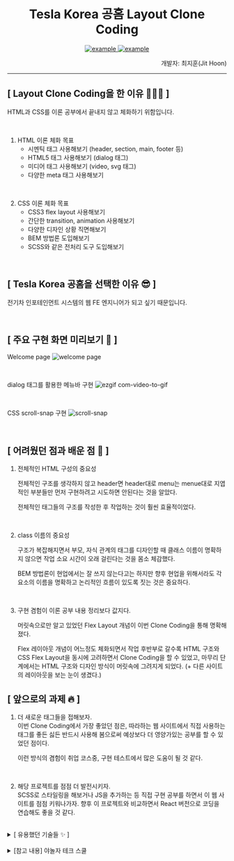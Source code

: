 <h1 align="center">Tesla Korea 공홈 Layout Clone Coding</h1>

<p align="center">
  <a href="https://www.tesla.com/ko_kr" target="_blank">
    <img src="https://img.shields.io/badge/Tesla Korea 공홈-212125?style=for-the-badge&logo=tesla&logoColor=white" alt="example"/>
  </a>
  <a href="" target="_blank">
    <img src="https://img.shields.io/badge/Tesla Korea 클론-DD1836?style=for-the-badge&logo=tesla&logoColor=white" alt="example"/>
  </a>
  <div align="end">개발자: 최지훈(Jit Hoon)</div>
</p>

---

## [ Layout Clone Coding을 한 이유 🧑🏻‍💻 ]
HTML과 CSS를 이론 공부에서 끝내지 않고 체화하기 위함입니다.

<br/>

1. HTML 이론 체화 목표
    - 시멘틱 태그 사용해보기 (header, section, main, footer 등)
    - HTML5 태그 사용해보기 (dialog 태그)
    - 미디어 태그 사용해보기 (video, svg 태그)
    - 다양한 meta 태그 사용해보기

<br/>

2. CSS 이론 체화 목표
    - CSS3 flex layout 사용해보기
    - 간단한 transition, animation 사용해보기
    - 다양한 디자인 상황 직면해보기
    - BEM 방법론 도입해보기
    - SCSS와 같은 전처리 도구 도입해보기

<br/>


## [ Tesla Korea 공홈을 선택한 이유 😎 ]
전기차 인포테인먼트 시스템의 웹 FE 엔지니어가 되고 싶기 때문입니다.

<br/>

## [ 주요 구현 화면 미리보기 🦔 ]
Welcome page
![welcome page](https://github.com/JitHoon/Jithoon/assets/101972330/5f8b35a7-1288-4f34-b45c-a396dc9ad1d2)

<br/>

dialog 태그를 활용한 메뉴바 구현
![ezgif com-video-to-gif](https://github.com/JitHoon/Jithoon/assets/101972330/30529d67-d837-46f3-936c-dc5b47513d70)

<br/>

CSS scroll-snap 구현
![scroll-snap](https://github.com/JitHoon/Jithoon/assets/101972330/c620fe9a-7d1b-42fd-868f-e86ca0f4d9f8)

<br/>

## [ 어려웠던 점과 배운 점 🧐 ]
1. 전체적인 HTML 구성의 중요성<br/>
    
    전체적인 구조를 생각하지 않고 header면 header대로 menu는 menue대로 지엽적인 부분들만 먼저 구현하려고 시도하면 안된다는 것을 알았다.<br/>
    
    전체적인 태그들의 구조를 작성한 후 작업하는 것이 훨씬 효율적이었다.

<br/>

2. class 이름의 중요성<br/>

    구조가 복잡해지면서 부모, 자식 관계의 태그를 디자인할 때 클래스 이름이 명확하지 않으면 작업 소요 시간이 오래 걸린다는 것을 몸소 체감했다.

    BEM 방법론이 현업에서는 잘 쓰지 않는다고는 하지만 향후 현업을 위해서라도 각 요소의 이름을 명확하고 논리적인 흐름이 있도록 짓는 것은 중요하다.

<br/>

3. 구현 겸험이 이론 공부 내용 정리보다 값지다.<br/>

    머릿속으로만 알고 있었던 Flex Layout 개념이 이번 Clone Coding을 통해 명확해졌다.

    Flex 레이아웃 개념이 어느정도 체화되면서 작업 후반부로 갈수록 HTML 구조와 CSS Flex Layout을 동시에 고려하면서 Clone Coding을 할 수 있었고, 마무리 단계에서는 HTML 구조와 디자인 방식이 머릿속에 그려지게 되었다. (+ 다른 사이트의 레이아웃을 보는 눈이 생겼다.)

## [ 앞으로의 과제 🔥 ]
1. 더 새로운 태그들을 접해보자.<br/>
    이번 Clone Coding에서 가장 좋았던 점은, 따라하는 웹 사이트에서 직접 사용하는 태그를 좋든 싫든 반드시 사용해 봄으로써 예상보다 더 영양가있는 공부를 할 수 있었던 점이다.

    이런 방식의 겸험이 취업 코스중, 구현 테스트에서 많은 도움이 될 것 같다.

<br/>

2. 해당 프로젝트를 점점 더 발전시키자.<br/>
    SCSS로 스타일링을 해보거나 JS을 추가하는 등 직접 구현 공부를 하면서 이 웹 사이트를 점점 키워나가자. 향후 이 프로젝트와 비교하면서 React 버전으로 코딩을 연습해도 좋을 것 같다.

<br/>

<details>
<summary>[ 유용했던 기술들 ✨ ]</summary>

1. svg 태그
    - 웹 친화적인 벡터 파일 포맷이다.
    - 테슬라 로고 등 다부분의 이미지 파일이 svg로 이루어져 있어서 사용해 보았다.
    - JPEG와 같은 픽셀 기반의 래스터 파일과 달리,그리드 위의 점과 선을 기반으로 하는 수학 공식을 통해 이미지를 저장한다.

<br/>

2. a 태그 기본 디자인 없애기
    ```css
    a {
      text-decoration: none;
    }
    ```

<br/>

3. button 기본 디자인 없애기
    ```css
    a {
      border: none;
      background-color: transparent;
    }
    ```

<br/>

4. li 태그 수직 중앙 정렬하기
    ```css
    li를 포함하는 요소 {
      line-height: 27px;
    }
    ```

<br/>

5. video 화면 가득 채우기
    ```css
    video{
    display: block;
    overflow: visible;

    /*수직 가득 채우기*/
    height: 100vh;
    object-fit: cover;
    
    /*수평 가득 채우기*/
    inlie-size: 100%;
    

    /*기본 디자인 제거*/
    outline: none;
    border: none;
    }

<br/>

6. video 태그 배경화면 만들기위해 알아본 z-index 적용 우선 순위
    1. 자식 요소가 더 위로 올라온다.
        - header와 video는 같은 블럭에 있으므로 자식 요소간 비교 x

    2. position 속성이 있는 걸 위로
        - header는 fixed, video는 relative 부여한 상황
    
    3. z-index가 더 크면 위로
        - z-idex를 video에 -1 부여
  
    4. HTML 상에서 다른 요소보다 늦게 작성되었으면 위로


<br/>

7. HTML5의 dialog 태그와 ::backdrop
    - dialog 요소는 닫을 수 있는 경고, 검사기, 창 등 대화 상자 및 기타 다른 상호작용 가능한 컴포넌트를 나타낸다.

    - 테슬라 공홈에서 태그로 사용중이라 가져와 따라해보았다.
    
    - dialog::backdrop 선택자를 사용하여 dialog 뒤 배경 이미지를 디자인 할 수 있다.

<br/>

8. x축만 overflow 숨기기
    ```css
    body{
      height: 700vh;
      overflow-x: hidden;
    }
    ```

<br/>

9. flex 레이아웃에 속한 특정 item만 따로 배열
    ```css
    flex-item {
       align-self: flex-start;
    }
    ```

<br/>

10. 밑줄 공간 만들기
    ```css
    대상요소 {
       text-decoration : underline;
       text-underline-position : under;
    }
    ```

<br/>

11. 전체 스크롤바 제거
    ```css
    ::-webkit-scrollbar {
        display: none;
    }  
    ```

<br/>

12. 자간, 행간 조절하기
    ```css
    대상요소 {
        letter-spacing: ;
        line-height: ;
    }  
    ```

13. SCSS
- 전처리기는 선택자의 중첩(Nesting)이나 조건문, 반복문, 다양한 단위(Unit)의 연산 등을 통해 표준 CSS 보다 편리하게 스타일링할 수 있다.

- 단, 웹에서는 직접 동작하지 않으니 전처리기를 웹에서 동작 가능한 표준의 CSS로 컴파일(Compile)한다.

- 2006년부터 시작하여 가장 오래된 CSS 확장 언어이며 그만큼 높은 성숙도와 많은 커뮤니티를 가지고 있고 기능도 훌륭
    - Stylus : 비교적 늦게 나왔기 때문에 성숙도가 떨어짐
    - Less : Stylus와 SCSS에서 지원하는 몇몇 기능이 없음
- SCSS는 CSS 구문과 완전히 호환되도록 새로운 구문을 도입해 만든 Sass의 모든 기능을 지원하는 CSS 상위집합(Superset)이다.
</details>

<br/>

<details>
<summary>[참고 내용] 야놀자 테크 스쿨</summary>
<br/>
👀 자신이 원하는 사이트 레이아웃 클론
원하는 사이트(페이지)를 자유롭게 선택하고 레이아웃을 클론 코딩하세요.
평소에 도전해 보고 싶었거나 혹은 자신의 수준에 맞는 사이트(페이지)를 선택하세요.
과제 수행 및 리뷰 기간은 별도 공지를 참고하세요!

<br/>
과제 수행 및 제출 방법

1. 현재 저장소를 로컬에 클론(Clone)합니다.
2. 자신의 본명으로 브랜치를 생성합니다.(구분 가능하도록 본명을 꼭 파스칼케이스로 표시하세요, git branch KDT0_이름)
3. 자신의 본명 브랜치에서 과제를 수행합니다.
4. 과제 수행이 완료되면, 자신의 본명 브랜치를 원격 저장소에 푸시(Push)합니다.(main 브랜치에 푸시하지 않도록 꼭 주의하세요, git push origin KDT0_이름)
5. 저장소에서 main 브랜치를 대상으로 Pull Request 생성하면, 과제 제출이 완료됩니다!(E.g, main <== KDT0_이름)


- main 혹은 다른 사람의 브랜치로 절대 병합하지 않도록 주의하세요!
- Pull Request에서 보이는 설명을 다른 사람들이 이해하기 쉽도록 꼼꼼하게 작성하세요!
- Pull Request에서 과제 제출 후 절대 병합(Merge)하지 않도록 주의하세요!
- 과제 수행 및 제출 과정에서 문제가 발생한 경우, 바로 담당 멘토나 강사에서 얘기하세요!

필수 요구사항

- 과제에 대한 설명을 포함한 README.md 파일을 제공하세요!
- 과제 결과와 비교할 수 있는 실제 사이트(페이지)의 주소를 명시하세요!
- 과정에서 사용한 프로젝트 폴더/파일이 모두 포함돼야 합니다, 일부 파일만 제출하지 마세요!
- 실제 서비스로 배포하고 접근 가능한 링크를 추가해야 합니다.

선택 요구사항

- < header >, < section > 등 시멘틱 태그를 최대한 활용해보세요.
- 실제 사이트의 레거시 코드 활용보단 최신의 CSS Flex 혹은 Grid 등을 활용해보세요.
- 부분적으로 BEM 방법론을 도입해보세요.
- JS가 필요한 부분은 되도록 생략하되 이유를 명시해보세요.(CSS로 대체 가능한지 피드백이 있을 수 있겠죠?!)
- JS가 필요한 부분 중 구현할 부분이 있다면 자유롭게 구현해보세요.(JS 과제가 아니니까 가볍게 구현하시길 추천해요)

손쉬운 이미지 추출 방법

- 사이트 클론에 필요한 이미지를 좀 더 쉽게 추출하기 위해서 Chrome 확장 프로그램인 Image Downloader를 사용하세요.

    1. 원하는 사이트 접속
    2. Image Downloader 확장 프로그램 실행
    3. 다운로드 원하는 이미지 선택
    4. 서브 폴더 이름(Save to subfolder) 명시
    5. 다운로드!
</details>